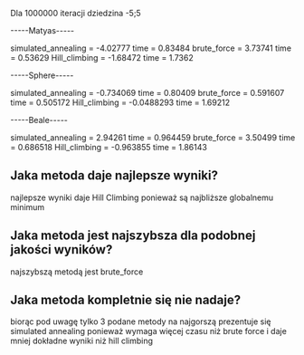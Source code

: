 
Dla 1000000 iteracji dziedzina -5;5

-----Matyas-----

simulated_annealing = -4.02777 time = 0.83484
brute_force = 3.73741 time = 0.53629
Hill_climbing = -1.68472 time = 1.7362

-----Sphere-----

simulated_annealing = -0.734069 time = 0.80409
brute_force = 0.591607 time = 0.505172
Hill_climbing = -0.0488293 time = 1.69212

-----Beale-----

simulated_annealing = 2.94261 time = 0.964459
brute_force = 3.50499 time = 0.686518
Hill_climbing = -0.963855 time = 1.86143

## Jaka metoda daje najlepsze wyniki?

najlepsze wyniki daje Hill Climbing ponieważ są najbliższe globalnemu minimum

## Jaka metoda jest najszybsza dla podobnej jakości wyników?

najszybszą metodą jest brute_force

## Jaka metoda kompletnie się nie nadaje?

biorąc pod uwagę tylko 3 podane metody na najgorszą prezentuje się simulated annealing ponieważ wymaga więcej czasu niż brute force i daje mniej dokładne wyniki niż hill climbing